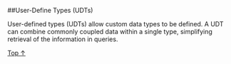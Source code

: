 ##User-Define Types (UDTs)

User-defined types (UDTs) allow custom data types to be defined. A UDT can combine commonly coupled data within a single type, simplifying retrieval of the information in queries.

[Top &#8593;](#sections)
